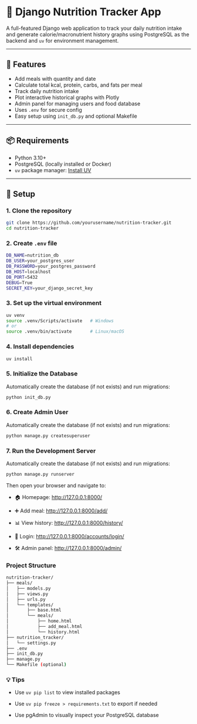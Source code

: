 # 🥗 Django Nutrition Tracker App

A full-featured Django web application to track your daily nutrition intake and generate calorie/macronutrient history graphs using PostgreSQL as the backend and `uv` for environment management.

---

## 🚀 Features

- Add meals with quantity and date
- Calculate total kcal, protein, carbs, and fats per meal
- Track daily nutrition intake
- Plot interactive historical graphs with Plotly
- Admin panel for managing users and food database
- Uses `.env` for secure config
- Easy setup using `init_db.py` and optional Makefile

---

## 📦 Requirements

- Python 3.10+
- PostgreSQL (locally installed or Docker)
- `uv` package manager: [Install UV](https://github.com/astral-sh/uv)

---

## 🧰 Setup

### 1. Clone the repository

```bash
git clone https://github.com/yourusername/nutrition-tracker.git
cd nutrition-tracker
```

### 2. Create `.env` file
```bash
DB_NAME=nutrition_db
DB_USER=your_postgres_user
DB_PASSWORD=your_postgres_password
DB_HOST=localhost
DB_PORT=5432
DEBUG=True
SECRET_KEY=your_django_secret_key
```

### 3. Set up the virtual environment
```bash
uv venv
source .venv/Scripts/activate   # Windows
# or
source .venv/bin/activate       # Linux/macOS
```

### 4. Install dependencies
```bash
uv install
```

### 5. Initialize the Database
Automatically create the database (if not exists) and run migrations:
```bash
python init_db.py
```

### 6. Create Admin User
Automatically create the database (if not exists) and run migrations:
```bash
python manage.py createsuperuser
```

### 7. Run the Development Server
Automatically create the database (if not exists) and run migrations:
```bash
python manage.py runserver
```
Then open your browser and navigate to:

- 🏠 Homepage: http://127.0.0.1:8000/

- ➕ Add meal: http://127.0.0.1:8000/add/

- 📊 View history: http://127.0.0.1:8000/history/

- 🔐 Login: http://127.0.0.1:8000/accounts/login/

- 🛠️ Admin panel: http://127.0.0.1:8000/admin/

### Project Structure
```bash
nutrition-tracker/
├── meals/
│   ├── models.py
│   ├── views.py
│   ├── urls.py
│   └── templates/
│       ├── base.html
│       └── meals/
│           ├── home.html
│           ├── add_meal.html
│           └── history.html
├── nutrition_tracker/
│   └── settings.py
├── .env
├── init_db.py
├── manage.py
└── Makefile (optional)
```
### 💡 Tips
- Use `uv pip list` to view installed packages

- Use `uv pip freeze > requirements.txt` to export if needed

- Use pgAdmin to visually inspect your PostgreSQL database